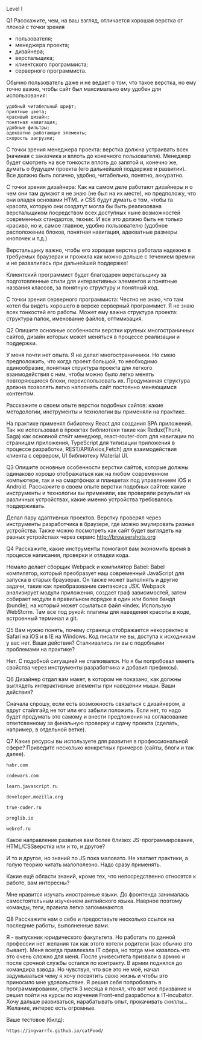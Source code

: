 Level I

Q1 Расскажите, чем, на ваш взгляд, отличается хорошая верстка от плохой с точки зрения
- пользователя;
- менеджера проекта;
- дизайнера;
- верстальщика;
- клиентского программиста;
- серверного программиста.

Обычно пользователь даже и не ведает о том, что такое верстка, но ему точно важно, чтобы сайт был максимально ему удобен для использования:

    удобный читабельный шрифт;
    приятные цвета;
    красивый дизайн;
    понятная навигация;
    удобные фильтры;
    адекватно работающие элементы;
    скорость загрузки;

С точки зрения менеджера проекта: верстка должна устраивать всех (начиная с заказчика и вплоть до конечного пользователя). Менеджер будет смотреть на все тонкости вплоть до запятой и, конечно же, думать о будущем проекта (его дальнейшей поддержке и развитии). Все должно быть логично, удобно, читабельно, понятно, аккуратно.

С точки зрения дизайнера: Как на самом деле работают дизайнеры и о чем они там думают я не знаю (не был на их месте), но предположу, что они владея основами HTML и CSS будут думать о том, чтобы та красота, которую они создатут могла бы быть реализована верстальщиком посредством всех доступных ныне возможностей современных стандартов, техник. И все это должно быть не только красиво, но и, самое главное, удобно пользователю (удобное расположение блоков, понятная навигация, адекватные размеры кнопочек и т.д.)

Верстальщику важно, чтобы его хорошая верстка работала надежно в требуемых браузерах и прожила как можно дольше с течением времни и не развалилась при дальнейшей поддержке!

Клиентский программист будет благодарен верстальщику за подготовленные стили для интерактивных элементов и понятные названия классов, за понятную структуру и понятный код.

С точки зрения серверного программиста: Честно не знаю, что там хотел бы видеть хорошего в верске серверный программист. Я не знаю всех тонкостей его работы. Может ему важна структура проекта: структура папок, именование файлов, оптимизация.


Q2 Опишите основные особенности верстки крупных многостраничных сайтов, дизайн которых может меняться в процессе реализации и поддержки.

У меня почти нет опыта. Я не делал многостраничники. Но смею предположить, что когда проект большой, то необходимо единообразие, понятная структура проекта для легкого взаимодействия с ним, чтобы можно было легко менять повторяющиеся блоки, переиспользовать их. Продуманная структура должна позволять легко наполнять сайт постоянно меняющимся контентом.

Расскажите о своем опыте верстки подобных сайтов: какие методологии, инструменты и технологии вы применяли на практике.

На практике применял бибиотеку React для создания SPA приложений. Так же использовал в проектах библиотеки такие как Redux(Thunk, Saga) как основной стейт менеджер, react-router-dom для навигации по страницам приложения, TypeScript для типизации приложения в процессе разработки, REST/API(Axios,Fetch) для взаимодействия клиента с сервером, UI библиотеку Material UI.


Q3 Опишите основные особенности верстки сайтов, которые должны одинаково хорошо отображаться как на любом современном компьютере, так и на смартфонах и планшетах под управлением iOS и Android. Расскажите о своем опыте верстки подобных сайтов: какие инструменты и технологии вы применяли, как проверяли результат на различных устройствах, какие именно устройства требовалось поддерживать.

Делал пару адаптивных проектов. Верстку проверял через инструменты разработчика в браузере, где можно эмулировать разные устройства. Также можно посмотреть как сайт будет выглядеть на разных устройствах через сервис http://browsershots.org


Q4 Расскажите, какие инструменты помогают вам экономить время в процессе написания, проверки и отладки кода.

Немало делает сборщик Webpack и компилятор Babel: Babel компилятор, который преобразует наш современный JavaScript для запуска в старых браузерах. Он также может выполнять и другие задачи, такие как преобразование синтаксиса JSX. Webpack анализирует модули приложения, создает граф зависимостей, затем собирает модули в правильном порядке в один или более бандл (bundle), на который может ссылаться файл «index. Использую WebStorm. Там все под рукой: плагины для наведения красоты в коде, встроенный терминал и git.


Q5 Вам нужно понять, почему страница отображается некорректно в Safari на iOS и в IE на Windows. Код писали не вы, доступа к исходникам у вас нет. Ваши действия? Сталкивались ли вы с подобными проблемами на практике?

Нет. С подобной ситуацией не сталкивался. Но я бы попробовал менять свойства через инструменты разработчика и добавил префиксы).


Q6 Дизайнер отдал вам макет, в котором не показано, как должны выглядеть интерактивные элементы при наведении мыши. Ваши действия?

Сначала спрошу, если есть возможность связаться с дизайнером, а вдруг стайлгайд не тот или его забыли положить. Если нет, то надо будет продумать это самому и внести предложения на согласование ответсвенному за финальную проверку и сдачу проекта (сделать, например, в отдельной ветке).


Q7 Какие ресурсы вы используете для развития в профессиональной сфере? Приведите несколько конкретных примеров (сайты, блоги и так далее).

    habr.com
    
    codewars.com
    
    learn.javascript.ru

    developer.mozilla.org

    true-coder.ru

    proglib.io

    webref.ru

Какое направление развития вам более близко: JS-программирование, HTML/CSSверстка или и то, и другое?

И то и другое, но знаний по JS пока маловато. Не хватает практики, а голую теорию читать малополезно. Надо сразу применять.

Какие ещё области знаний, кроме тех, что непосредственно относятся к работе, вам интересны?

Мне нравится изучать иностранные языки. До фронтенда занималась самостоятельным изучением английского языка. Наврное поэтому команды, теги, правила легко запоминаются.


Q8 Расскажите нам о себе и предоставьте несколько ссылок на последние работы, выполненные вами.

Я - выпускник юридического факультета. Но работать по данной профессии нет желания так как этого хотели родители (как обычно это бывает). Меня всегда привлекала IT сфера, но тогда мне казалось что это очень сложно для меня. После унивеситета призвали в армию и после срочной службы остался по контракту. В армии поднялся до командира взвода. Но чувствуя, что все это не моё, начал задумываться чему я хочу посвятить свою жизнь и чтобы это приносило мне удовольствие. Я решил себя попробовать в программировании, спустя 3 месяца я понял, что вот моё призвание и решил пойти на курсы по изучения  Front-end разработки в IT-incubator. Хочу дальше развиваться, нарабатывать опыт, прокачивать скиллы... Желание, интерес есть огромные.

Ваше тестовое (билд):

    https://ingvarrfx.github.io/catFood/
